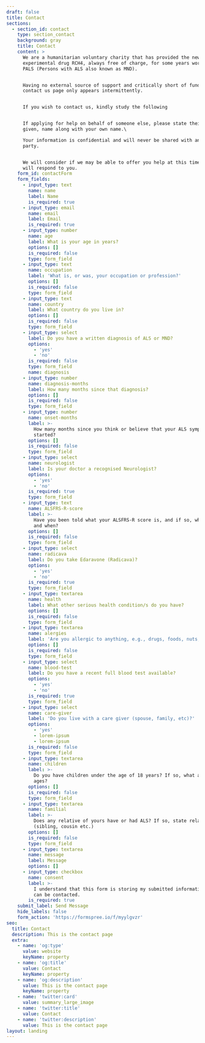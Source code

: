 ```yaml
---
draft: false
title: Contact
sections:
  - section_id: contact
    type: section_contact
    background: gray
    title: Contact
    content: >
      ​​We are a humanitarian voluntary charity that has provided the new
      experimental drug RCH4, always free of charge, for some years worldwide to
      PALS (Persons with ALS also known as MND).


      Having no external source of support and critically short of funding, this
      contact us page only appears intermittently.


      If you wish to contact us, kindly study the following


      If applying for help on behalf of someone else, please state their first,
      given, name along with your own name.\

      Your information is confidential and will never be shared with any other
      party.


      We will consider if we may be able to offer you help at this time and we
      will respond to you.
    form_id: contactForm
    form_fields:
      - input_type: text
        name: name
        label: Name
        is_required: true
      - input_type: email
        name: email
        label: Email
        is_required: true
      - input_type: number
        name: age
        label: What is your age in years?
        options: []
        is_required: false
        type: form_field
      - input_type: text
        name: occupation
        label: 'What is, or was, your occupation or profession?'
        options: []
        is_required: false
        type: form_field
      - input_type: text
        name: country
        label: What country do you live in?
        options: []
        is_required: false
        type: form_field
      - input_type: select
        label: Do you have a written diagnosis of ALS or MND?
        options:
          - 'yes'
          - 'no'
        is_required: false
        type: form_field
        name: diagnosis
      - input_type: number
        name: diagnosis-months
        label: How many months since that diagnosis?
        options: []
        is_required: false
        type: form_field
      - input_type: number
        name: onset-months
        label: >-
          How many months since you think or believe that your ALS symptoms
          started?
        options: []
        is_required: false
        type: form_field
      - input_type: select
        name: neurologist
        label: Is your doctor a recognised Neurologist?
        options:
          - 'yes'
          - 'no'
        is_required: true
        type: form_field
      - input_type: text
        name: ALSFRS-R-score
        label: >-
          Have you been told what your ALSFRS-R score is, and if so, what is it
          and when?
        options: []
        is_required: false
        type: form_field
      - input_type: select
        name: radicava
        label: Do you take Edaravone (Radicava)?
        options:
          - 'yes'
          - 'no'
        is_required: true
        type: form_field
      - input_type: textarea
        name: health
        label: What other serious health condition/s do you have?
        options: []
        is_required: false
        type: form_field
      - input_type: textarea
        name: alergies
        label: 'Are you allergic to anything, e.g., drugs, foods, nuts, pollen, etc.?'
        options: []
        is_required: false
        type: form_field
      - input_type: select
        name: blood-test
        label: Do you have a recent full blood test available?
        options:
          - 'yes'
          - 'no'
        is_required: true
        type: form_field
      - input_type: select
        name: care-giver
        label: 'Do you live with a care giver (spouse, family, etc)?'
        options:
          - 'yes'
          - lorem-ipsum
          - lorem-ipsum
        is_required: false
        type: form_field
      - input_type: textarea
        name: children
        label: >-
          Do you have children under the age of 18 years? If so, what are their
          ages?
        options: []
        is_required: false
        type: form_field
      - input_type: textarea
        name: familial
        label: >-
          Does any relative of yours have or had ALS? If so, state relationship
          (sibling, cousin etc.)
        options: []
        is_required: false
        type: form_field
      - input_type: textarea
        name: message
        label: Message
        options: []
      - input_type: checkbox
        name: consent
        label: >-
          I understand that this form is storing my submitted information so I
          can be contacted.
        is_required: true
    submit_label: Send Message
    hide_labels: false
    form_action: 'https://formspree.io/f/myylgvzr'
seo:
  title: Contact
  description: This is the contact page
  extra:
    - name: 'og:type'
      value: website
      keyName: property
    - name: 'og:title'
      value: Contact
      keyName: property
    - name: 'og:description'
      value: This is the contact page
      keyName: property
    - name: 'twitter:card'
      value: summary_large_image
    - name: 'twitter:title'
      value: Contact
    - name: 'twitter:description'
      value: This is the contact page
layout: landing
---
```

